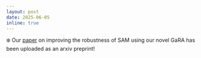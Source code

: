 ```yaml
---
layout: post
date: 2025-06-05
inline: true
---
```


❄️ Our [paper](https://arxiv.org/abs/2506.02882) on improving the robustness of SAM using our novel GaRA has been uploaded as an arxiv preprint!
